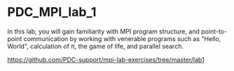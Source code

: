 # PDC_MPI_lab_1
In this lab, you will gain familiarity with MPI program structure, and point-to-point communication by working with venerable 
programs such as "Hello, World", calculation of π, the game of life, and parallel search. 

https://github.com/PDC-support/mpi-lab-exercises/tree/master/lab1
